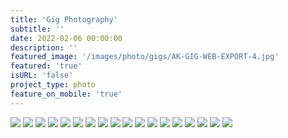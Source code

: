 ```yaml
---
title: 'Gig Photography'
subtitle: ''
date: 2022-02-06 00:00:00
description: ''
featured_image: '/images/photo/gigs/AK-GIG-WEB-EXPORT-4.jpg'
featured: 'true'
isURL: 'false'
project_type: photo
feature_on_mobile: 'true'
---
```


<div class="gallery" data-columns="2">
    <img src="/images/photo/gigs/web_LewysJonesNYEGig-1.jpg">
    <img src="/images/photo/gigs/RAPTURE-SUMMER-JAM-2.jpg">
    <img src="/images/photo/gigs/web_LewysJonesNYEGig-2.jpg">
    <img src="/images/photo/gigs/RAPTURE-SUMMER-JAM-1.jpg">
    <img src="/images/photo/gigs/AK-GIG-WEB-EXPORT-1.jpg">
    <img src="/images/photo/gigs/AK-GIG-WEB-EXPORT-2.jpg">
    <img src="/images/photo/gigs/AK-GIG-WEB-EXPORT-3.jpg">
    <img src="/images/photo/gigs/AK-GIG-WEB-EXPORT-4.jpg">
    <img src="/images/photo/gigs/great-escape-acm-5.jpg">
    <img src="/images/photo/gigs/great-escape-acm-1.jpg">
    <img src="/images/photo/gigs/great-escape-acm-2.jpg">
    <img src="/images/photo/gigs/great-escape-acm-4.jpg">
    <img src="/images/photo/gigs/great-escape-acm-6.jpg">
    <img src="/images/photo/gigs/great-escape-acm-7.jpg">
    <img src="/images/photo/gigs/GIG-1.jpg">
    <img src="/images/photo/gigs/KIERRAN-CONCERT-1.jpg">
    <img src="/images/photo/gigs/GIG-2.jpg">
    <img src="/images/photo/gigs/GIG-3.jpg">
</div>
